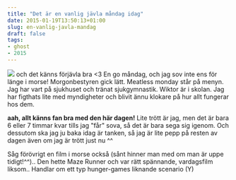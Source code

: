 ```yaml
---
title: "Det är en vanlig jävla måndag idag"
date: 2015-01-19T13:50:13+01:00
slug: en-vanlig-javla-mandag
draft: false
tags:
- ghost
- 2015
---
```



![](/assets/images/ghost/2015/01/The_Maze_Runner_13734231234328-2.jpg)
och det känns förjävla bra <3
En go måndag, och jag sov inte ens för länge i morse!
Morgonbestyren gick lätt.
Meatless monday står på menyn.
Jag har vart på sjukhuset och tränat sjukgymnastik.
Wiktor är i skolan.
Jag har figthats lite med myndigheter och blivit ännu klokare på hur allt fungerar hos dem.

**aah, allt känns fan bra med den här dagen!**
Lite trött är jag, men det är bara 6 eller 7 timmar kvar tills jag "får" sova, så det är bara sega sig igenom. Och dessutom ska jag ju baka idag är tanken, så jag är lite pepp på resten av dagen även om jag är trött just nu ^^

Såg förövrigt en film i morse också (sånt hinner man med om man är uppe tidigt!^^).. Den hette Maze Runner och var rätt spännande, vardagsfilm liksom.. Handlar om ett typ hunger-games liknande scenario (Y)

